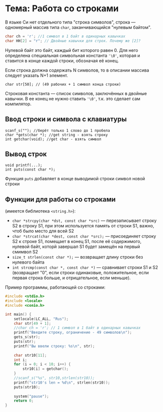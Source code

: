 # Тема: Работа со строками

В языке Си нет отдельного типа "строка символов", строка — одномерный массив типа `char`, заканчивающийся "нулевым байтом".

```c
char ch = 'r'; //1 символ в 1 байт в одинарных кавычках
char HH[2] = "r"; // Двойные кавычки для строк. Почему же [2]?
```

Нулевой байт это байт, каждый бит которого равен 0. Для него определена специальная символьная константа `'\0'`, которая и ставится в конце каждой строки, обозначая её конец.

Если строка должна содержать N символов, то в описании массива следует указать N+1 элемент.

    char str[50]; // (49 рабочих + 1 символ конца строки)

Строковая константа — список символов, заключённых в двойные кавычки. В ее конец не нужно ставить `'\0'`, т.к. это сделает сам компилятор.

## Ввод строки и символа с клавиатуры

    scanf_s(""); //берёт только 1 слово до 1 пробела
    char *gets(char *); //get string - взять строку 
    int getchar(void); //get char - взять символ

## Вывод строк

    void printf(...);
    int puts(const char *);

Функция `puts` добавляет в конце выводимой строки символ новой строки

## Функции для работы со строками

(имеется библиотека `<string.h>`):

* `char *strcpy(char *dst, const char *src)` — перезаписывает строку S2 в строку S1, при этом используется память от строки S1, важно, чтоб было место для всей S2
* `char *strcat(char *dest, const char *src);` — присоединяет строку S2 к строке S1, помещает в конец S1, после её содержимого, нулевой байт, которй завершал S1 будет замещён на первый смимвол S2
* `size_t strlen(const char *);` — возвращает длину строки без нулевого байта
* `int strcmp(const char *, const char *)` — сравнивает строки S1 и S2 (возвращает "0", если строки одинаковые, положительное, если первая строка больше, и отрицательное, если меньше).

Пример программы, работающей со строками:

```c
#include <stdio.h>
#include <locale>
#include <conio.h>

int main() {
    setlocale(LC_ALL, "Rus");
    char str[49 + 1];
    //char ch = 'r'; // 1 символ в 1 байт в одинарных кавычках
    printf("Введите строку, ограничение - 49 символов\n");
    gets_s(str);
    puts(str);
    printf("Вы ввели строку: %s\n", str);
    
    char str10[11];
    int i;
    for (i = 0; i < 10; i++) {
        str10[i] = getchar();
    }
    //scanf_s("%s", str10,strlen(str10));
    printf("str10's len = %d\n", strlen(str10));
    puts(str10);
    
    system("pause");
    return 0;
}
```
